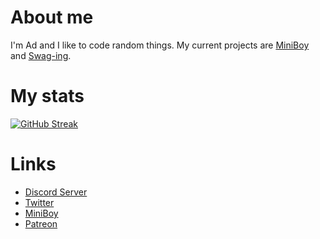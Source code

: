 # About me

I'm Ad and I like to code random things.
My current projects are [MiniBoy](https://github.com/byAd12/MiniBoy) and [Swag-ing](https://www.youtube.com/watch?v=dQw4w9WgXcQ).

# My stats
[![GitHub Streak](http://github-readme-streak-stats.herokuapp.com?user=byAd12&theme=merko&hide_border=true&fire=010BDD)](https://git.io/streak-stats)

# Links

* [Discord Server](https://discord.gg/gG3DnUfj6E)
* [Twitter](https://twitter.com/MiniBoy_Bot)
* [MiniBoy](https://dsc.gg/miniboy)
* [Patreon](https://www.patreon.com/MiniBoy)
